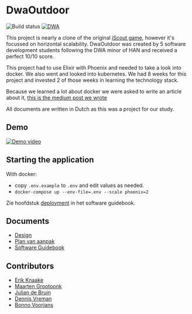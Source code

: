 # DwaOutdoor

![Build status](https://github.com/erikknaake/dwa-outdoor/workflows/Docker%20Image%20CI/badge.svg)
[![DWA](https://img.shields.io/endpoint?url=https://dashboard.cypress.io/badge/simple/kog6ht/development&style=flat&logo=cypress)](https://dashboard.cypress.io/projects/kog6ht/runs)

This project is nearly a clone of the original [iScout game](https://iscoutgame.com/), however it's focussed on horizontal scalability.
DwaOutdoor was created by 5 software development students following the DWA minor of HAN and received a perfect 10/10 score.

This project had to use Elixir with Phoenix and needed to take a look into docker. We also went and looked into kubernetes. 
We had 8 weeks for this project and invested 2 of those weeks in learning the technology stack.

Because we learned a lot about docker we were asked to write an article about it, [this is the medium post we wrote](https://erikknaake.medium.com/dockerizing-elixir-phoenix-2aaf56209b9f)

All documents are written in Dutch as this was a project for our study.

## Demo

[![Demo video](https://img.youtube.com/vi/lso_Wq3CcwA/hqdefault.jpg)](https://youtu.be/lso_Wq3CcwA)

## Starting the application

With docker:
- copy `.env.example` to `.env` and edit values as needed.
- `docker-compose up --env-file=.env --scale phoenix=2`

Zie hoofdstuk [deployment](./docs/software_guidebook/11-deployment.md) in het software guidebook.

## Documents

- [Design](./docs/DESIGN.md)
- [Plan van aanpak](./docs/PLAN_VAN_AANPAK.md)
- [Software Guidebook](./docs/SOFTWARE_GUIDEBOOK.md)

## Contributors

- [Erik Knaake](https://github.com/erikknaake)
- [Maarten Grootoonk](https://github.com/MaartenGDev)
- [Julian de Bruin](https://github.com/Juliandb1708)
- [Dennis Vreman](https://github.com/dennisvrm)
- [Bonno Voorjans](https://github.com/BonnoVoorjans)

